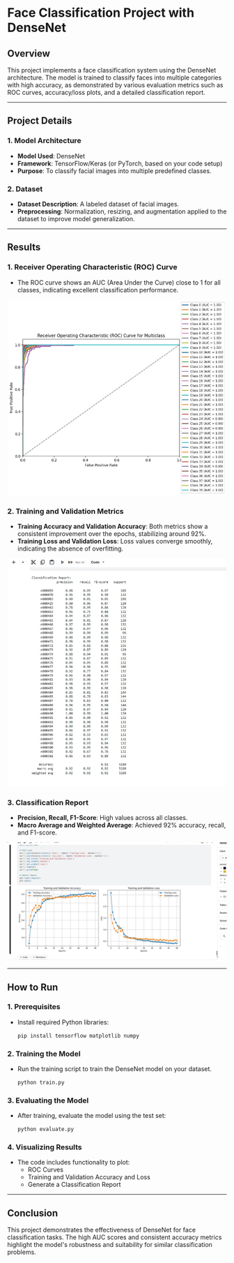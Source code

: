 # Face Classification Project with DenseNet

## Overview
This project implements a face classification system using the DenseNet architecture. The model is trained to classify faces into multiple categories with high accuracy, as demonstrated by various evaluation metrics such as ROC curves, accuracy/loss plots, and a detailed classification report.

---

## Project Details

### 1. Model Architecture
- **Model Used**: DenseNet
- **Framework**: TensorFlow/Keras (or PyTorch, based on your code setup)
- **Purpose**: To classify facial images into multiple predefined classes.

### 2. Dataset
- **Dataset Description**: A labeled dataset of facial images.
- **Preprocessing**: Normalization, resizing, and augmentation applied to the dataset to improve model generalization.

---

## Results

### 1. Receiver Operating Characteristic (ROC) Curve
- The ROC curve shows an AUC (Area Under the Curve) close to 1 for all classes, indicating excellent classification performance.

![ROC Curve](4a1a7c77-8231-466c-b9b9-6b97cf4f3b35.jpg)

### 2. Training and Validation Metrics
- **Training Accuracy and Validation Accuracy**: Both metrics show a consistent improvement over the epochs, stabilizing around 92%.
- **Training Loss and Validation Loss**: Loss values converge smoothly, indicating the absence of overfitting.

![Accuracy and Loss](091fdf7e-0b76-43ac-84b2-af45c6fff678.jpg)

### 3. Classification Report
- **Precision, Recall, F1-Score**: High values across all classes.
- **Macro Average and Weighted Average**: Achieved 92% accuracy, recall, and F1-score.

![Classification Report](ab2b4b94-ed4c-4837-8ba2-0d2f385616b9.jpg)

---

## How to Run

### 1. Prerequisites
- Install required Python libraries:
  ```bash
  pip install tensorflow matplotlib numpy
  ```

### 2. Training the Model
- Run the training script to train the DenseNet model on your dataset.
  ```bash
  python train.py
  ```

### 3. Evaluating the Model
- After training, evaluate the model using the test set:
  ```bash
  python evaluate.py
  ```

### 4. Visualizing Results
- The code includes functionality to plot:
  - ROC Curves
  - Training and Validation Accuracy and Loss
  - Generate a Classification Report






---

## Conclusion
This project demonstrates the effectiveness of DenseNet for face classification tasks. The high AUC scores and consistent accuracy metrics highlight the model's robustness and suitability for similar classification problems.
